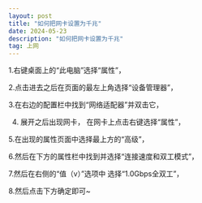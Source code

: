 ```yaml
---
layout: post
title: "如何把网卡设置为千兆"
date: 2024-05-23
description: "如何把网卡设置为千兆"
tag: 上网
---
```


1.右键桌面上的“此电脑”选择“属性”，  

2.点击进去之后在页面的最左上角选择“设备管理器”，  

3.在右边的配置栏中找到“网络适配器”并双击它，  

4. 展开之后出现网卡， 在网卡上点击右键选择“属性”，

5.在出现的属性页面中选择最上方的“高级”，

6.然后在下方的属性栏中找到并选择“连接速度和双工模式”，  

7.然后在右侧的“值（v）”选项中 选择“1.0Gbps全双工”，  

8.然后点击下方确定即可~  
